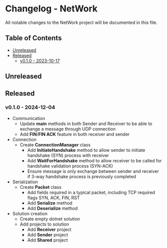 # Changelog - NetWork

All notable changes to the NetWork project will be documented in this file.

## Table of Contents

- [Unreleased](#unreleased)
- [Released](#released)
    - [v0.1.0 - 2023-10-17](#v010---2023-10-17)

## Unreleased

## Released

### v0.1.0 - 2024-12-04

- Communication
  - Update **main** methods in both Sender and Receiver to be able to exchange a message through UDP connection
  - Add **FIN**/**FIN ACK** feature in both receiver and sender
- Connection
  - Create **ConnectionManager** class
    - Add **InitiateHandshake** method to allow sender to initiate handshake (SYN) process with receiver
    - Add **WaitForHandshake** method to allow receiver to be called for handshake validation process (SYN-ACK)
    - Ensure message is only exchange between sender and receiver if 3-way handshake process is previously completed
- Serialization
  - Create **Packet** class
    - Add fields required in a typical packet, including TCP required flags SYN, ACK, FIN, RST
    - Add **Serialize** method
    - Add **Deserialize** method
- Solution creation
  - Create empty dotnet solution
  - Add projects to solution
    - Add **Receiver** project
    - Add **Sender** project
    - Add **Shared** project



